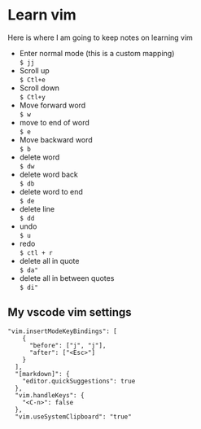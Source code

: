 # Learn vim

Here is where I am going to keep notes on learning vim

- Enter normal mode (this is a custom mapping)\
  `$ jj`
- Scroll up \
  `$ Ctl+e`
- Scroll down \
  `$ Ctl+y`
- Move forward word \
  `$ w`
- move to end of word \
  `$ e`
- Move backward word \
  `$ b`
- delete word\
  `$ dw`
- delete word back \
  `$ db`
- delete word to end \
  `$ de`
- delete line \
  `$ dd`
- undo \
  `$ u`
- redo \
  `$ ctl + r`
- delete all in quote \
  `$ da"`
- delete all in between quotes \
  `$ di"`

## My vscode vim settings

```
"vim.insertModeKeyBindings": [
    {
      "before": ["j", "j"],
      "after": ["<Esc>"]
    }
  ],
  "[markdown]": {
    "editor.quickSuggestions": true
  },
  "vim.handleKeys": {
    "<C-n>": false
  },
  "vim.useSystemClipboard": "true"
```
